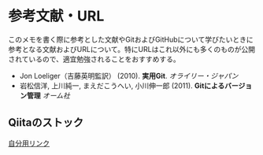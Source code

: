 # 参考文献・URL

このメモを書く際に参考とした文献やGitおよびGitHubについて学びたいときに参考となる文献およびURLについて。特にURLはこれ以外にも多くのものが公開されているので、適宜勉強されることをおすすめする。

* Jon Loeliger（吉藤英明監訳） (2010). **実用Git**. *オライリー・ジャパン*
* 岩松信洋, 上川純一, まえだこうへい, 小川伸一郎 (2011). **Gitによるバージョン管理** *オーム社*

## Qiitaのストック

[自分用リンク](http://qiita.com/search?utf8=✓&sort=rel&q=tag%3Agit&sort=rel&stocked=1)
